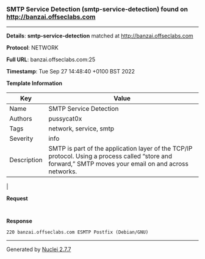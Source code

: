 ### SMTP Service Detection (smtp-service-detection) found on http://banzai.offseclabs.com
---
**Details**: **smtp-service-detection**  matched at http://banzai.offseclabs.com

**Protocol**: NETWORK

**Full URL**: banzai.offseclabs.com:25

**Timestamp**: Tue Sep 27 14:48:40 +0100 BST 2022

**Template Information**

| Key | Value |
|---|---|
| Name | SMTP Service Detection |
| Authors | pussycat0x |
| Tags | network, service, smtp |
| Severity | info |
| Description | SMTP is part of the application layer of the TCP/IP protocol. Using a process called “store and forward,” SMTP moves your email on and across networks.
 |

**Request**
```http


```

**Response**
```http
220 banzai.offseclabs.com ESMTP Postfix (Debian/GNU)

```


---
Generated by [Nuclei 2.7.7](https://github.com/projectdiscovery/nuclei)